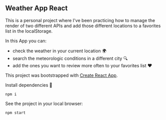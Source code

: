 ## Weather App React

This is a personal project where I've been practicing how to manage the render of two different APIs and add those different locations to a favorites list in the localStorage.

In this App you can:

-   check the weather in your current location 🌍
-   search the meteorologic conditions in a different city 🔍
-   add the ones you want to review more often to your favorites list ❤️

This project was bootstrapped with [Create React App](https://github.com/facebook/create-react-app).

Install dependencies 🔧

```
npm i
```

See the project in your local browser:

```
npm start
```
